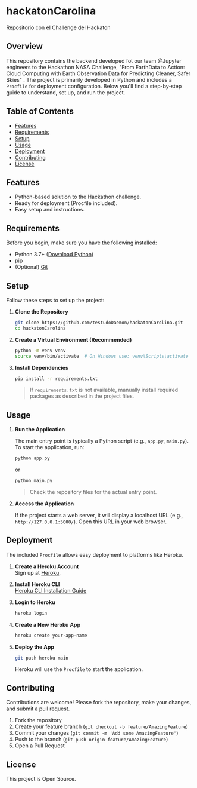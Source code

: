 # hackatonCarolina

Repositorio con el Challenge del Hackaton

## Overview

This repository contains the backend developed fot our team @Jupyter engineers to the Hackathon NASA Challenge, "From EarthData to Action: Cloud Computing with Earth Observation Data for Predicting Cleaner, Safer Skies" . The project is primarily developed in Python and includes a `Procfile` for deployment configuration. Below you'll find a step-by-step guide to understand, set up, and run the project.

## Table of Contents

- [Features](#features)
- [Requirements](#requirements)
- [Setup](#setup)
- [Usage](#usage)
- [Deployment](#deployment)
- [Contributing](#contributing)
- [License](#license)

## Features

- Python-based solution to the Hackathon challenge.
- Ready for deployment (Procfile included).
- Easy setup and instructions.

## Requirements

Before you begin, make sure you have the following installed:

- Python 3.7+ ([Download Python](https://www.python.org/downloads/))
- [pip](https://pip.pypa.io/en/stable/)
- (Optional) [Git](https://git-scm.com/)

## Setup

Follow these steps to set up the project:

1. **Clone the Repository**

   ```bash
   git clone https://github.com/testudoDaemon/hackatonCarolina.git
   cd hackatonCarolina
   ```

2. **Create a Virtual Environment (Recommended)**

   ```bash
   python -m venv venv
   source venv/bin/activate  # On Windows use: venv\Scripts\activate
   ```

3. **Install Dependencies**

   ```bash
   pip install -r requirements.txt
   ```

   > If `requirements.txt` is not available, manually install required packages as described in the project files.

## Usage

1. **Run the Application**

   The main entry point is typically a Python script (e.g., `app.py`, `main.py`). To start the application, run:

   ```bash
   python app.py
   ```
   or
   ```bash
   python main.py
   ```

   > Check the repository files for the actual entry point.

2. **Access the Application**

   If the project starts a web server, it will display a localhost URL (e.g., `http://127.0.0.1:5000/`). Open this URL in your web browser.

## Deployment

The included `Procfile` allows easy deployment to platforms like Heroku.

1. **Create a Heroku Account**  
   Sign up at [Heroku](https://www.heroku.com/).

2. **Install Heroku CLI**  
   [Heroku CLI Installation Guide](https://devcenter.heroku.com/articles/heroku-cli)

3. **Login to Heroku**

   ```bash
   heroku login
   ```

4. **Create a New Heroku App**

   ```bash
   heroku create your-app-name
   ```

5. **Deploy the App**

   ```bash
   git push heroku main
   ```

   Heroku will use the `Procfile` to start the application.

## Contributing

Contributions are welcome! Please fork the repository, make your changes, and submit a pull request.

1. Fork the repository
2. Create your feature branch (`git checkout -b feature/AmazingFeature`)
3. Commit your changes (`git commit -m 'Add some AmazingFeature'`)
4. Push to the branch (`git push origin feature/AmazingFeature`)
5. Open a Pull Request

## License

This project is Open Source.
